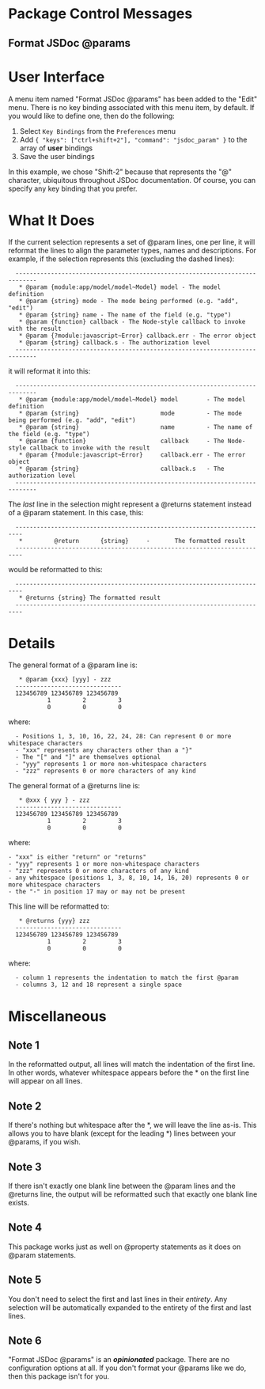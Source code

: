 Package Control Messages
========================

Format JSDoc @params
--------------------

  User Interface
  ==============

  A menu item named "Format JSDoc @params" has been added to the "Edit" menu. There is no key binding
  associated with this menu item, by default. If you would like to define one, then do the following:

  1. Select `Key Bindings` from the `Preferences` menu
  2. Add `{ "keys": ["ctrl+shift+2"], "command": "jsdoc_param" }` to the array of **user** bindings
  3. Save the user bindings

  In this example, we chose "Shift-2" because that represents the "@" character, ubiquitous
  throughout JSDoc documentation. Of course, you can specify any key binding that you prefer.

  What It Does
  ============

  If the current selection represents a set of @param lines, one per line, it will reformat the lines
  to align the parameter types, names and descriptions. For example, if the selection represents this
  (excluding the dashed lines):

      ----------------------------------------------------------------------------
       * @param {module:app/model/model~Model} model - The model definition
       * @param {string} mode - The mode being performed (e.g. "add", "edit")
       * @param {string} name - The name of the field (e.g. "type")
       * @param {function} callback - The Node-style callback to invoke with the result
       * @param {?module:javascript~Error} callback.err - The error object
       * @param {string} callback.s - The authorization level
      ----------------------------------------------------------------------------

  it will reformat it into this:

      ----------------------------------------------------------------------------
       * @param {module:app/model/model~Model} model        - The model definition
       * @param {string}                       mode         - The mode being performed (e.g. "add", "edit")
       * @param {string}                       name         - The name of the field (e.g. "type")
       * @param {function}                     callback     - The Node-style callback to invoke with the result
       * @param {?module:javascript~Error}     callback.err - The error object
       * @param {string}                       callback.s   - The authorization level
      ----------------------------------------------------------------------------

  The *last* line in the selection might represent a @returns statement instead of a @param statement.
  In this case, this:

      ------------------------------------------------------------------------
       *         @return      {string}     -       The formatted result
      ------------------------------------------------------------------------

  would be reformatted to this:

      ------------------------------------------------------------------------
       * @returns {string} The formatted result
      ------------------------------------------------------------------------

  Details
  =======

  The general format of a @param line is:

       * @param {xxx} [yyy] - zzz
      ------------------------------
      123456789 123456789 123456789
               1         2         3
               0         0         0

  where:

      - Positions 1, 3, 10, 16, 22, 24, 28: Can represent 0 or more whitespace characters
      - "xxx" represents any characters other than a "}"
      - The "[" and "]" are themselves optional
      - "yyy" represents 1 or more non-whitespace characters
      - "zzz" represents 0 or more characters of any kind

  The general format of a @returns line is:

       * @xxx { yyy } - zzz
      ------------------------------
      123456789 123456789 123456789
               1         2         3
               0         0         0

  where:

    - "xxx" is either "return" or "returns"
    - "yyy" represents 1 or more non-whitespace characters
    - "zzz" represents 0 or more characters of any kind
    - any whitespace (positions 1, 3, 8, 10, 14, 16, 20) represents 0 or more whitespace characters
    - the "-" in position 17 may or may not be present

  This line will be reformatted to:

       * @returns {yyy} zzz
      ------------------------------
      123456789 123456789 123456789
               1         2         3
               0         0         0

  where:

      - column 1 represents the indentation to match the first @param
      - columns 3, 12 and 18 represent a single space

  Miscellaneous
  =============

  Note 1
  ------

  In the reformatted output, all lines will match the indentation of the first line.
  In other words, whatever whitespace appears before the * on the first line will
  appear on all lines.

  Note 2
  ------

  If there's nothing but whitespace after the *, we will leave the line as-is.
  This allows you to have blank (except for the leading *) lines between
  your @params, if you wish.

  Note 3
  ------

  If there isn't exactly one blank line between the @param lines and the @returns
  line, the output will be reformatted such that exactly one blank line exists.

  Note 4
  ------

  This package works just as well on @property statements as it does on @param statements.

  Note 5
  ------

  You don't need to select the first and last lines in their *entirety*. Any selection will
  be automatically expanded to the entirety of the first and last lines.

  Note 6
  ------

  "Format JSDoc @params" is an ***opinionated*** package. There are no configuration options
  at all. If you don't format your @params like we do, then this package isn't for you.
